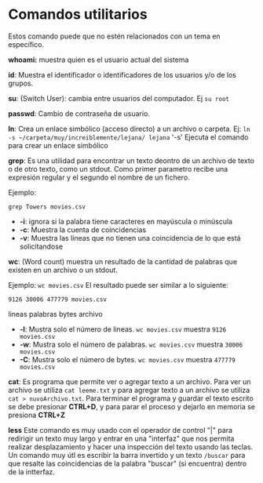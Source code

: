 # Comandos utilitarios

Estos comando puede que no estén relacionados con un tema en específico.

**whoami:** muestra quien es el usuario actual del sistema

**id**: Muestra el identificador o identificadores de los usuarios y/o de los grupos.

**su**: (Switch User): cambia entre usuarios del computador. Ej `su root`

**passwd**: Cambio de contraseña de usuario.

**ln**:
Crea un enlace simbólico (acceso directo) a un archivo o carpeta. Ej:
`ln -s ~/carpeta/muy/increiblemente/lejana/ lejana`
'-s' Ejecuta el comando para crear un enlace simbólico

**grep**: Es una utilidad para encontrar un texto deontro de un archivo de texto o de otro texto, como un stdout. Como primer parametro recibe una expresión regular y el segundo el nombre de un fichero.

Ejemplo:

`grep Towers movies.csv`

-   **-i**: ignora si la palabra tiene caracteres en mayúscula o minúscula
-   **-c**: Muestra la cuenta de coincidencias
-   **-v**: Muestra las líneas que no tienen una coincidencia de lo que está solicitandose

**wc**: (Word count) muestra un resultado de la cantidad de palabras que existen en un archivo o un stdout.

Ejemplo:
`wc movies.csv`
El resultado puede ser similar a lo siguiente:

    9126 30006 477779 movies.csv

lineas palabras bytes archivo

-   **-l**: Mustra solo el número de lineas. `wc movies.csv` muestra `9126 movies.csv`
-   **-w**: Mustra solo el número de palabras. `wc movies.csv` muestra `30006 movies.csv`
-   **-C**: Mustra solo el número de bytes. `wc movies.csv` muestra `477779 movies.csv`

**cat**: Es programa que permite ver o agregar texto a un archivo. Para ver un archivo se utiliza `cat leeme.txt` y para agregar texto a un archivo se utiliza `cat > nuvoArchivo.txt`. Para terminar el programa y guardar el texto escrito se debe presionar **CTRL+D**, y para parar el proceso y dejarlo en memoria se presiona **CTRL+Z**

**less** Este comando es muy usado con el operador de control "|" para redirigir un texto muy largo y entrar en una "interfaz" que nos permita realizar desplazamiento y hacer una inspección del texto usando las teclas. Un comando muy útl es escribir la barra invertido y un texto `/buscar` para que resalte las coincidencias de la palabra "buscar" (si encuentra) dentro de la intterfaz.
